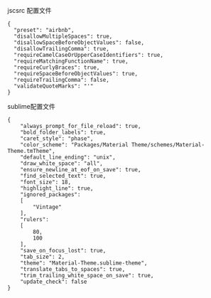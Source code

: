 jscsrc 配置文件


	{
	  "preset": "airbnb",
	  "disallowMultipleSpaces": true,
	  "disallowSpaceBeforeObjectValues": false,
	  "disallowTrailingComma": true,
	  "requireCamelCaseOrUpperCaseIdentifiers": true,
	  "requireMatchingFunctionName": true,
	  "requireCurlyBraces": true,
	  "requireSpaceBeforeObjectValues": true,
	  "requireTrailingComma": false,
	  "validateQuoteMarks": "'"
	}


sublime配置文件

	{
		"always_prompt_for_file_reload": true,
		"bold_folder_labels": true,
		"caret_style": "phase",
		"color_scheme": "Packages/Material Theme/schemes/Material-Theme.tmTheme",
		"default_line_ending": "unix",
		"draw_white_space": "all",
		"ensure_newline_at_eof_on_save": true,
		"find_selected_text": true,
		"font_size": 18,
		"highlight_line": true,
		"ignored_packages":
		[
			"Vintage"
		],
		"rulers":
		[
			80,
			100
		],
		"save_on_focus_lost": true,
		"tab_size": 2,
		"theme": "Material-Theme.sublime-theme",
		"translate_tabs_to_spaces": true,
		"trim_trailing_white_space_on_save": true,
		"update_check": false
	}
